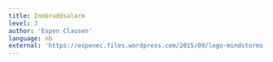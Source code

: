```yaml
---
title: Innbruddsalarm
level: 3
author: 'Espen Clausen'
language: nb
external: 'https://espenec.files.wordpress.com/2015/09/lego-mindstorms-del-3-5.pdf'
---
```

